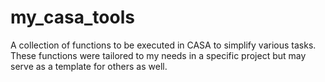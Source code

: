 # my_casa_tools

A collection of functions to be executed in CASA to simplify various tasks.
These functions were tailored to my needs in a specific project but may serve as a template for others as well. 
 

